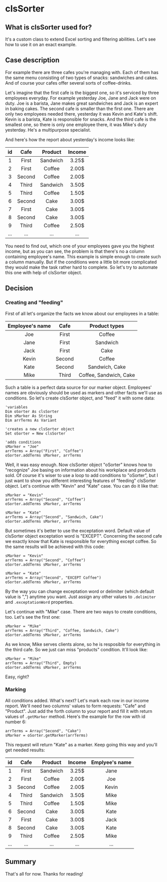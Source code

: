 # clsSorter
## What is clsSorter used for?
It's a custom class to extend Excel sorting and filtering abilities. Let's see how to use it on an exact example.
## Case description
For example there are three cafes you're managing with. Each of them has the same menu consisting of two types of snacks: sandwiches and cakes. And of course your cafes offer several sorts of coffee-drinks.

Let's imagine that the first cafe is the biggest one, so it's serviced by three employees everyday. For example yesterday Joe, Jane and Jack were on duty. Joe is a barista, Jane makes great sandwiches and Jack is an expert in baking cakes. The second cafe is smaller than the first one. There are only two employees needed there, yesterday it was Kevin and Kate's shift. Kevin is a barista, Kate is responsible for snacks. And the third cafe is the smallest one, so there is only one employee there, it was Mike's duty yesterday. He's a multipurpose specialist.

And here's how the report about yesterday's income looks like:

| id | Cafe | Product | Income |
| :---: | :---: | :---: | :---: |
| 1 | First | Sandwich | 3.25$ |
| 2 | First | Coffee | 2.00$ |
| 3 | Second | Coffee | 2.00$ |
| 4 | Third | Sandwich | 3.50$ |
| 5 | Third | Coffee | 1.50$ |
| 6 | Second | Cake | 3.00$ |
| 7 | First | Cake | 3.00$ |
| 8 | Second | Cake | 3.00$ |
| 9 | Third | Coffee | 2.50$ |
| ... | ... | ... | ... |

You need to find out, which one of your employees gave you the highest income, but as you can see, the problem is that there's no a column containing employee's name. This example is simple enough to create such a column manually. But if the conditions were a little bit more complicated they would make the task rather hard to complete. So let's try to automate this one with help of clsSorter object.

## Decision
### Creating and "feeding"
First of all let's organize the facts we know about our employees in a table:

| Employee's name | Cafe | Product types |
| :---: | :---: | :---: |
| Joe | First | Coffee |
| Jane | First | Sandwich |
| Jack | First | Cake |
| Kevin | Second | Coffee |
| Kate | Second | Sandwich, Cake |
| Mike | Third | Coffee, Sandwich, Cake |

Such a table is a perfect data source for our marker object. Employees' names are obviously should be used as markers and other facts we'll use as conditions. So let's create clsSorter object, and "feed" it with some data:

```
'variables
Dim oSorter As clsSorter
Dim sMarker As String
Dim arrTerms As Variant

'creates a new clsSorter object
Set oSorter = New clsSorter

'adds conditions
sMarker = "Joe"
arrTerms = Array("First", "Coffee")
oSorter.addTerms sMarker, arrTerms
```
Well, it was easy enough. Now clsSorter object "oSorter" knows how to "recognize" Joe basing on information about his workplace and products sold. Of course it's wiser to use a loop to add conditions to "oSorter", but I just want to show you different interesting features of "feeding" clsSorter object. Let's continue with "Kevin" and "Kate" case. You can do it like that:

```
sMarker = "Kevin"
arrTerms = Array("Second", "Coffee")
oSorter.addTerms sMarker, arrTerms

sMarker = "Kate"
arrTerms = Array("Second", "Sandwich, Cake")
oSorter.addTerms sMarker, arrTerms
```
But sometimes it's better to use the exceptation word. Default value of clsSorter object exceptation word is "EXCEPT". Concerning the second cafe we exactly know that Kate is responsible for everything except coffee. So the same results will be achieved with this code:
```
sMarker = "Kevin"
arrTerms = Array("Second", "Coffee")
oSorter.addTerms sMarker, arrTerms

sMarker = "Kate"
arrTerms = Array("Second", "EXCEPT Coffee")
oSorter.addTerms sMarker, arrTerms
```
By the way you can change exceptation word or delimiter (which default value is ",") anytime you want. Just assign any other values to `.delimiter` and `.exceptationWord` properties.

Let's continue with "Mike" case. There are two ways to create conditions, too. Let's see the first one:
```
sMarker = "Mike"
arrTerms = Array("Third", "Coffee, Sandwich, Cake")
oSorter.addTerms sMarker, arrTerms
```
As we know, Mike serves clients alone, so he is resposible for everything in the third cafe. So we just can miss "products" condition. It'll look like:
```
sMarker = "Mike"
arrTerms = Array("Third", Empty)
oSorter.addTerms sMarker, arrTerms
```
Easy, right?
### Marking
All conditions added. What's next? Let's mark each row in our income report. We'll need two columns' values to form requests: "Cafe" and "Product". Just add the forth column to your report and fill it with return values of `.getMarker` method. Here's the example for the row with id number 6:
```
arrTerms = Array("Second", "Cake")
sMarker = oSorter.getMarker(arrTerms)
```
This request will return "Kate" as a marker.
Keep going this way and you'll get needed results:

| id | Cafe | Product | Income | Emplyee's name |
| :---: | :---: | :---: | :---: | :---: |
| 1 | First | Sandwich | 3.25$ | Jane |
| 2 | First | Coffee | 2.00$ | Joe |
| 3 | Second | Coffee | 2.00$ | Kevin |
| 4 | Third | Sandwich | 3.50$ | Mike |
| 5 | Third | Coffee | 1.50$ | Mike |
| 6 | Second | Cake | 3.00$ | Kate |
| 7 | First | Cake | 3.00$ | Jack |
| 8 | Second | Cake | 3.00$ | Kate |
| 9 | Third | Coffee | 2.50$ | Mike |
| ... | ... | ... | ... | ... |

## Summary
That's all for now. Thanks for reading!
